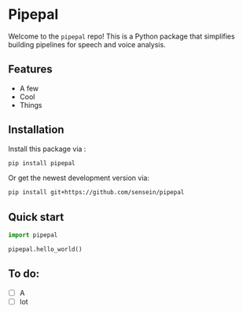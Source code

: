 <!---
[![DOI]()]()
-->

# Pipepal

Welcome to the ```pipepal``` repo! This is a Python package that simplifies building pipelines for speech and voice analysis.

## Features

- A few
- Cool
- Things

## Installation

Install this package via :

```sh
pip install pipepal
```

Or get the newest development version via:

```sh
pip install git+https://github.com/sensein/pipepal
```

## Quick start

```Python
import pipepal

pipepal.hello_world()
```

## To do:
- [ ] A
- [ ] lot